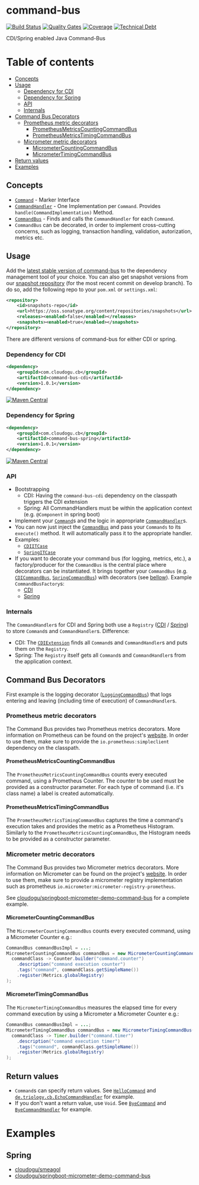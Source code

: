 # command-bus
[![Build Status](https://oss.cloudogu.com/jenkins/buildStatus/icon?job=cloudogu-github/command-bus/master)](https://oss.cloudogu.com/jenkins/blue/organizations/jenkins/cloudogu-github%2Fcommand-bus/branches/)
[![Quality Gates](https://sonarcloud.io/api/project_badges/measure?project=com.cloudogu.cb%3Acommand-bus-parent&metric=alert_status)](https://sonarcloud.io/dashboard?id=com.cloudogu.cb%3Acommand-bus-parent)
[![Coverage](https://sonarcloud.io/api/project_badges/measure?project=com.cloudogu.cb%3Acommand-bus-parent&metric=coverage)](https://sonarcloud.io/dashboard?id=com.cloudogu.cb%3Acommand-bus-parent)
[![Technical Debt](https://sonarcloud.io/api/project_badges/measure?project=com.cloudogu.cb%3Acommand-bus-parent&metric=sqale_index)](https://sonarcloud.io/dashboard?id=com.cloudogu.cb%3Acommand-bus-parent)

CDI/Spring enabled Java Command-Bus

# Table of contents
<!-- Update with `doctoc --notitle README.md`. See https://github.com/thlorenz/doctoc -->
<!-- START doctoc generated TOC please keep comment here to allow auto update -->
<!-- DON'T EDIT THIS SECTION, INSTEAD RE-RUN doctoc TO UPDATE -->


  - [Concepts](#concepts)
  - [Usage](#usage)
    - [Dependency for CDI](#dependency-for-cdi)
    - [Dependency for Spring](#dependency-for-spring)
    - [API](#api)
    - [Internals](#internals)
  - [Command Bus Decorators](#command-bus-decorators)
    - [Prometheus metric decorators](#prometheus-metric-decorators)
      - [PrometheusMetricsCountingCommandBus](#prometheusmetricscountingcommandbus)
      - [PrometheusMetricsTimingCommandBus](#prometheusmetricstimingcommandbus)
    - [Micrometer metric decorators](#micrometer-metric-decorators)
      - [MicrometerCountingCommandBus](#micrometercountingcommandbus)
      - [MicrometerTimingCommandBus](#micrometertimingcommandbus)
  - [Return values](#return-values)
- [Examples](#examples)

<!-- END doctoc generated TOC please keep comment here to allow auto update -->

## Concepts

* [`Command`](command-bus-core/src/main/java/de/triology/cb/Command.java) - Marker Interface
* [`CommandHandler`](command-bus-core/src/main/java/de/triology/cb/CommandHandler.java) - One Implementation per `Command`. Provides `handle(CommandImplementation)` Method.
* [`CommandBus`](command-bus-core/src/main/java/de/triology/cb/CommandBus.java) - Finds and calls the `CommandHandler` for each `Command`.
* `CommandBus` can be decorated, in order to implement cross-cutting concerns, such as logging, transaction handling, validation, autorization, metrics etc.

## Usage

Add the [latest stable version of command-bus](http://search.maven.org/#search|gav|1|g%3A%22com.cloudogu.cb%22%20AND%20a%3A%22command-bus-cdi%22) to the dependency management tool of your choice.
You can also get snapshot versions from our [snapshot repository](https://oss.sonatype.org/content/repositories/snapshots/com/cloudogu/cb/) (for the most recent commit on develop branch).
To do so, add the following repo to your `pom.xml` or `settings.xml`:
```xml
<repository>
    <id>snapshots-repo</id>
    <url>https://oss.sonatype.org/content/repositories/snapshots</url>
    <releases><enabled>false</enabled></releases>
    <snapshots><enabled>true</enabled></snapshots>
</repository>
```

There are different versions of command-bus for either CDI or spring.

### Dependency for CDI

```XML
<dependency>
    <groupId>com.cloudogu.cb</groupId>
    <artifactId>command-bus-cdi</artifactId>
    <version>1.0.1</version>
</dependency>
```

[![Maven Central](https://img.shields.io/maven-central/v/com.cloudogu.cb/command-bus-cdi.svg)](https://search.maven.org/#search%7Cga%7C1%7Cg%3A%22com.cloudogu.cb%22%20AND%20a%3A%22command-bus-cdi%22)


### Dependency for Spring

```XML
<dependency>
    <groupId>com.cloudogu.cb</groupId>
    <artifactId>command-bus-spring</artifactId>
    <version>1.0.1</version>
</dependency>
```

[![Maven Central](https://img.shields.io/maven-central/v/com.cloudogu.cb/command-bus-spring.svg)](https://search.maven.org/#search%7Cga%7C1%7Cg%3A%22com.cloudogu.cb%22%20AND%20a%3A%22command-bus-spring%22)

### API

* Bootstrapping
  * CDI: Having the `command-bus-cdi` dependency on the classpath triggers the CDI extension
  * Spring: All CommandHandlers must be within the application context (e.g. `@Component` in spring boot)
* Implement your [`Command`](command-bus-core/src/main/java/de/triology/cb/Command.java)s and the logic in appropriate 
  [`CommandHandler`](command-bus-core/src/main/java/de/triology/cb/CommandHandler.java)s. 
* You can now just inject the [`CommandBus`](command-bus-core/src/main/java/de/triology/cb/CommandBus.java) and pass your
 `Commands` to its `execute()` method. It will automatically pass it to the appropriate handler.
* Examples:
  * [`CDIITCase`](command-bus-cdi/src/test/java/de/triology/cb/cdi/CDIITCase.java)
  * [`SpringITCase`](command-bus-spring/src/test/java/de/triology/cb/spring/SpringITCase.java)
* If you want to decorate your command bus (for logging, metrics, etc.), a factory/producer for the `CommandBus` is the
  central place where decorators can be instantiated.
  It brings together your `CommandBus` (e.g. [`CDICommandBus`](command-bus-cdi/src/main/java/de/triology/cb/cdi/CDICommandBus.java),
  [`SpringCommandBus`](command-bus-spring/src/main/java/de/triology/cb/spring/SpringCommandBus.java)) with decorators 
  (see [bellow](#command-bus-decorators)).
  Example `CommandBusFactory`s:
  * [CDI](command-bus-cdi/src/test/java/de/triology/cb/cdi/CommandBusFactory.java)
  * [Spring](command-bus-spring/src/test/java/de/triology/cb/spring/CommandBusFactory.java)
   
### Internals
  
The `CommandHandler`s for CDI and Spring both use a `Registry` ([CDI](command-bus-cdi/src/main/java/de/triology/cb/cdi/Registry.java) / 
[Spring](command-bus-spring/src/main/java/de/triology/cb/spring/Registry.java)) to store `Command`s and 
`CommandHandler`s. Difference:
* CDI: The [`CDIExtension`](command-bus-cdi/src/main/java/de/triology/cb/cdi/CDIExtension.java) finds all `Command`s 
    and `CommandHandler`s and puts them on the `Registry`.
* Spring: The `Registry` itself gets all `Command`s and `CommandHandler`s from the application context.

## Command Bus Decorators

First example is the logging decorator ([`LoggingCommandBus`](command-bus-core/src/main/java/de/triology/cb/decorator/LoggingCommandBus.java)) that logs entering and leaving (including time of execution) of `CommandHandler`s.

### Prometheus metric decorators
The Command Bus provides two Prometheus metrics decorators. More information on Prometheus can be found on the
project's [website](https://prometheus.io).
In order to use them, make sure to provide the `io.prometheus:simpleclient` dependency on the classpath.

#### PrometheusMetricsCountingCommandBus
The `PrometheusMetricsCountingCommandBus` counts every executed command, using a Prometheus Counter. 
The counter to be used must be provided as a constructor parameter. For each type of command (i.e. it's class name) a 
label is created automatically.

#### PrometheusMetricsTimingCommandBus
The `PrometheusMetricsTimingCommandBus` captures the time a command's execution takes and provides the metric as a 
Prometheus Histogram. Similarly to the `PrometheusMetricsCountingCommandBus`, the Histogram needs to be provided as a 
constructor parameter.

### Micrometer metric decorators
The Command Bus provides two Micrometer metrics decorators. More information on Micrometer can be found on the
project's [website](https://micrometer.io).
In order to use them, make sure to provide a micrometer registry implementation such as prometheus `io.micrometer:micrometer-registry-prometheus`.

See [cloudogu/springboot-micrometer-demo-command-bus](cloudogu/springboot-micrometer-demo-command-bus) for a complete example.

#### MicrometerCountingCommandBus

The `MicrometerCountingCommandBus` counts every executed command, using a Micrometer Counter e.g.:

```java
CommandBus commandBusImpl = ...;
MicrometerCountingCommandBus commandBus = new MicrometerCountingCommandBus(commandBusImpl, 
  commandClass -> Counter.builder("command.counter")
    .description("command execution counter")
    .tags("command", commandClass.getSimpleName())
    .register(Metrics.globalRegistry)
);
```

#### MicrometerTimingCommandBus

The `MicrometerTimingCommandBus` measures the elapsed time for every command execution by using a Micrometer a Micrometer Counter e.g.:

```java
CommandBus commandBusImpl = ...;
MicrometerTimingCommandBus commandBus = new MicrometerTimingCommandBus(commandBusImpl, 
  commandClass -> Timer.builder("command.timer")
    .description("command execution timer")
    .tags("command", commandClass.getSimpleName())
    .register(Metrics.globalRegistry)
);
```

## Return values

* `Command`s can specify return values. See [`HelloCommand`](command-bus-cdi/src/test/java/de/triology/cb/HelloCommand.java) and  [`de.triology.cb.EchoCommandHandler`](command-bus-cdi/src/test/java/de/triology/cb/HelloCommandHandler.java) for example.
* If you don't want a return value, use `Void`. See [`ByeCommand`](command-bus-cdi/src/test/java/de/triology/cb/ByeCommand.java) and  [`ByeCommandHandler`](command-bus-cdi/src/test/java/de/triology/cb/ByeCommandHandler.java) for example.

# Examples

## Spring

* [cloudogu/smeagol](https://github.com/cloudogu/smeagol)
* [cloudogu/springboot-micrometer-demo-command-bus](https://github.com/cloudogu/springboot-micrometer-demo-command-bus)
